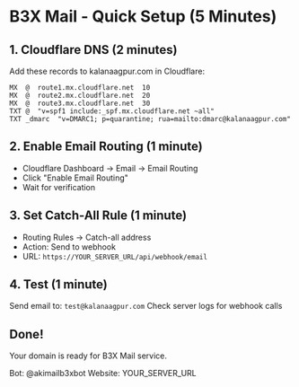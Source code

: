 # B3X Mail - Quick Setup (5 Minutes)

## 1. Cloudflare DNS (2 minutes)
Add these records to kalanaagpur.com in Cloudflare:

```
MX  @  route1.mx.cloudflare.net  10
MX  @  route2.mx.cloudflare.net  20  
MX  @  route3.mx.cloudflare.net  30
TXT @  "v=spf1 include:_spf.mx.cloudflare.net ~all"
TXT _dmarc  "v=DMARC1; p=quarantine; rua=mailto:dmarc@kalanaagpur.com"
```

## 2. Enable Email Routing (1 minute)
- Cloudflare Dashboard → Email → Email Routing
- Click "Enable Email Routing"
- Wait for verification

## 3. Set Catch-All Rule (1 minute)
- Routing Rules → Catch-all address
- Action: Send to webhook
- URL: `https://YOUR_SERVER_URL/api/webhook/email`

## 4. Test (1 minute)
Send email to: `test@kalanaagpur.com`
Check server logs for webhook calls

## Done! 
Your domain is ready for B3X Mail service.

Bot: @akimailb3xbot
Website: YOUR_SERVER_URL